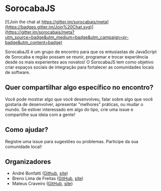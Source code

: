 # SorocabaJS

[![Join the chat at https://gitter.im/sorocabajs/meta](https://badges.gitter.im/Join%20Chat.svg)](https://gitter.im/sorocabajs/meta?utm_source=badge&utm_medium=badge&utm_campaign=pr-badge&utm_content=badge)

SorocabaJS é um grupo de encontro para que os entusiastas de JavaScript de Sorocaba e região possam se reunir, programar e trocar experiência desde os mais experientes aos novatos! O SorocabaJS tem como objetivo criar espaços sociais de integração para fortalecer as comunidades locais de software.

## Quer compartilhar algo específico no encontro?

Você pode mostrar algo que você desenvolveu, falar sobre algo que você gostaria de desenvolver, apresentar "melhores" práticas, ou mudar o mundo. Se estiver interessado em algo do tipo, crie uma issue e compartilhe sua ideia com a gente!

## Como ajudar?

Registre uma issue para sugestões ou problemas. Participe da sua comunidade local!

## Organizadores

- André Bonfatti ([Github](https://github.com/andrebnf), [site](http://andrebnf.com))
- Breno Lima de Freitas ([GitHub](https://github.com/brenolf), [site](https://breno.io))
- Mateus Craveiro ([GitHub](https://github.com/mccraveiro), [site](http://mccraveiro.github.io))
